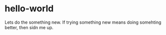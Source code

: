 hello-world
===========

Lets do the something new.
If trying something new means doing somehting better, then sidn me up.
